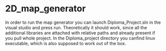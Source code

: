 # 2D_map_generator
In order to run the map generator you can launch Diploma_Project.sln in the visual studio and press run.
Theoretically it should work, since all the additional libraries are attached with relative paths and already present if you pull whole project.
In the Diploma_project directory you canfind linux executable, which is also supposed to work out of the box.
